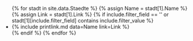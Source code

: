 <ul>
{% for stadt in site.data.Staedte %}
    {% assign Name = stadt[1].Name %}
    {% assign Link = stadt[1].Link %}
    {% if include.filter_field == '' or stadt[1][include.filter_field] contains include.filter_value %}
        <li>{% include printlink.md data=Name link=Link %}</li>
    {% endif %}
{% endfor %}
</li>
